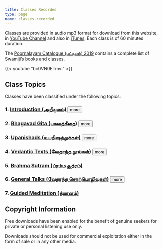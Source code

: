 ```yaml
---
title: Classes Recorded
type: page
name: classes-recorded
---
```


Classes are provided in audio mp3 format for download from this website, in [YouTube Channel](https://www.youtube.com/user/swamiguruparananda) and also in [iTunes](https://itunes.apple.com/us/artist/poornalayam/id881211873?mt=2). Each class is of 60 minutes duration.

The [Poornalayam Catalogue (பட்டியல்) 2019](/files/poornalayam-catalogue-2019.pdf) contains a complete list of Swamiji’s books and classes.

{{< youtube "bc0VN0ETmvI" >}}

## Class Topics

Classes have been classified under the following topics:

### 1. [Introduction (அறிமுகம்)](introduction/) <button onclick='showhide(this, "intro")'>more</button>
<div id="intro" class="collapse" style="display: none;">
{{< subtalks "introduction" >}}
</div>

### 2. [Bhagavad Gita (பகவத்கீதை)](bhagavad-gita/) <button onclick='showhide(this, "bg")'>more</button>
<div id="bg" class="collapse" style="display: none;">
{{< subtalks "bhavagad-gita" >}}
</div>

### 3. [Upanishads (உபநிஷத்துக்கள்)](upanishads/) <button onclick='showhide(this, "up")'>more</button>
<div id="up" class="collapse" style="display: none;">
{{< subtalks "upanishads" >}}
</div>

### 4. [Vedantic Texts (வேதாந்த நூல்கள்)](vedantic-texts/) <button onclick='showhide(this, "vt")'>more</button>
<div id="vt" class="collapse" style="display: none;">

<ol>
        <li><a href="/classes-recorded/vedantic-texts/sadhana-panchakam/">Sadhana Panchakam (சாதன பஞ்சகம்)</a></li>
        <li><a href="/classes-recorded/vedantic-texts/jiva-yatra/">Jiva Yatra (ஜீவ யாத்ரா)</a></li>
        <li><a href="/classes-recorded/vedantic-texts/dakshinamurti-stotram/">Dakshinamurti Stotram (தக்ஷிணாமூர்த்தி ஸ்தோத்ரம்)</a></li>
        <li><a href="/classes-recorded/vedantic-texts/maneesha-panchakam/">Maneesha Panchakam (மனீஷா பஞ்சகம்)</a></li>
        <li><a href="/classes-recorded/vedantic-texts/essence-of-maneesha-panchakam/">Essence of Maneesha Panchakam (மனீஷா பஞ்சக சாரம்)</a></li>
        <li><a href="/classes-recorded/vedantic-texts/guru-stotram/">Guru Stotram (குரு ஸ்தோத்ரம்)</a></li>
        <li><a href="/classes-recorded/vedantic-texts/vakya-vritti/">Vakya Vritti (வாக்ய வ்ருத்தி)</a></li>
        <li><a href="/classes-recorded/vedantic-texts/hastamalakiyam/">Hastamalakiyam (ஹஸ்தாமலகீயம்)</a></li>
        <li><a href="/classes-recorded/vedantic-texts/pratah-smaranam/">Pratah Smaranam (ப்ராதஸ்மரணம்)</a></li>
        <li><a href="/classes-recorded/vedantic-texts/eight-fold-yoga/">Eight - Fold Yoga (அஷ்டாங்க யோகம்)</a></li>
        <li><a href="/classes-recorded/vedantic-texts/ananda-kalipu/">Ananda Kalipu (ஆனந்த களிப்பு)</a></li>
        <li><a href="/classes-recorded/vedantic-texts/eka-sloki/">Eka Sloki (ஏக ஸ்லோகி)</a></li>
        <li><a href="/classes-recorded/vedantic-texts/vivekachudamani/">Vivekachudamani (விவேக சூடாமணி)</a></li>
        <li><a href="/classes-recorded/vedantic-texts/yoga-sutra/">Yoga Sutra (யோக சூத்ரம்)</a></li>
        <li><a href="/classes-recorded/vedantic-texts/aparoksha-anubhuti/">Aparoksha Anubhuti (அபரோக்ஷ அனுபூதி)</a></li>
        <li><a href="/classes-recorded/vedantic-texts/vedanta-sara/">Vedanta Sara (வேதாந்த சாரம்)</a></li>
        <li><a href="/classes-recorded/vedantic-texts/panchadasi/">Panchadasi (பஞ்சதசீ)</a>
            <ol>
                <li><a href="/classes-recorded/vedantic-texts/panchadasi/panchadasi-chapter-01/">Panchadasi Chapter 01 (பஞ்சதசீ – அத்யாயம் 01)</a></li>
                <li><a href="/classes-recorded/vedantic-texts/panchadasi/panchadasi-chapter-02/">Panchadasi Chapter 02 (பஞ்சதசீ – அத்யாயம் 02)</a></li>
                <li><a href="/classes-recorded/vedantic-texts/panchadasi/panchadasi-chapter-03/">Panchadasi Chapter 03 (பஞ்சதசீ – அத்யாயம் 03)</a></li>
                <li><a href="/classes-recorded/vedantic-texts/panchadasi/panchadasi-chapter-04/">Panchadasi Chapter 04 (பஞ்சதசீ – அத்யாயம் 04)</a></li>
                <li><a href="/classes-recorded/vedantic-texts/panchadasi/panchadasi-chapter-05/">Panchadasi Chapter 05 (பஞ்சதசீ – அத்யாயம் 05)</a></li>
                <li><a href="/classes-recorded/vedantic-texts/panchadasi/panchadasi-chapter-06/">Panchadasi Chapter 06 (பஞ்சதசீ – அத்யாயம் 06)</a></li>
                <li><a href="/classes-recorded/vedantic-texts/panchadasi/panchadasi-chapter-07/">Panchadasi Chapter 07 (பஞ்சதசீ – அத்யாயம் 07)</a></li>
                <li><a href="/classes-recorded/vedantic-texts/panchadasi/panchadasi-chapter-08/">Panchadasi Chapter 08 (பஞ்சதசீ – அத்யாயம் 08)</a></li>
                <li><a href="/classes-recorded/vedantic-texts/panchadasi/panchadasi-chapter-09/">Panchadasi Chapter 09 (பஞ்சதசீ – அத்யாயம் 09)</a></li>
                <li><a href="/classes-recorded/vedantic-texts/panchadasi/panchadasi-chapter-10/">Panchadasi Chapter 10 (பஞ்சதசீ – அத்யாயம் 10)</a></li>
                <li><a href="/classes-recorded/vedantic-texts/panchadasi/panchadasi-chapter-11/">Panchadasi Chapter 11 (பஞ்சதசீ – அத்யாயம் 11)</a></li>
                <li><a href="/classes-recorded/vedantic-texts/panchadasi/panchadasi-chapter-12/">Panchadasi Chapter 12 (பஞ்சதசீ – அத்யாயம் 12)</a></li>
                <li><a href="/classes-recorded/vedantic-texts/panchadasi/panchadasi-chapter-13/">Panchadasi Chapter 13 (பஞ்சதசீ – அத்யாயம் 13)</a></li>
                <li><a href="/classes-recorded/vedantic-texts/panchadasi/panchadasi-chapter-14/">Panchadasi Chapter 14 (பஞ்சதசீ – அத்யாயம் 14)</a></li>
                <li><a href="/classes-recorded/vedantic-texts/panchadasi/panchadasi-chapter-15/">Panchadasi Chapter 15 (பஞ்சதசீ – அத்யாயம் 15)</a></li>
            </ol>
        </li>
        <li><a href="/classes-recorded/vedantic-texts/uddhava-gita/">Uddhava Gita (உத்தவ கீதை)</a></li>
        <li><a href="/classes-recorded/vedantic-texts/kasi-panchakam/">Kasi Panchakam (காசி பஞ்சகம்)</a></li>
        <li><a href="/classes-recorded/vedantic-texts/advaita-pancharatnam/">Advaita Pancharatnam (அத்வைத பஞ்சரத்னம்)</a></li>
        <li><a href="/classes-recorded/vedantic-texts/yati-panchakam/">Yati Panchakam (யதி பஞ்சகம்)</a></li>
        <li><a href="/classes-recorded/vedantic-texts/nava-yogi-samvadham/">Nava Yogi Samvadham (நவ யோகி ஸம்வாதம்)</a></li>
        <li><a href="/classes-recorded/vedantic-texts/maaya-panchakam/">Maaya Panchakam (மாயா பஞ்சகம்)</a></li>
</ol>

</div>

### 5. [Brahma Sutram (ப்ரம்ம சூத்ரம்)](brahma-sutram/)

### 6. [General Talks (வேதாந்த சொற்பொழிவுகள்)](general-talks/) <button onclick='showhide(this, "gt")'>more</button>
<div id="gt" class="collapse" style="display: none;">
{{< subtalks "general-talks" >}}
</div>

### 7. [Guided Meditation (த்யானம்)](guided-meditation/)

## Copyright Information

Free downloads have been enabled for the benefit of genuine seekers for private or personal listening use only.

Downloads should not be used for commercial exploitation either in the form of sale or in any other media.


<script type="text/javascript">

function showhide(button, id) {

    var x = document.getElementById(id);

    if (x.style.display == "none") {
        button.innerHTML = "less";
        x.style.display = "block";
    } else {
        button.innerHTML = "more";
        x.style.display = "none";
    }
}

</script>